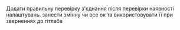 Додати правильну перевірку з'єднання після перевірки наявності налаштувань.
занести змінну чи все ок та використовувати її при зверненнях до гітлаба